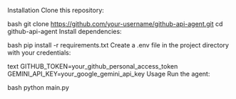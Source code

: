 Installation
Clone this repository:

bash
git clone https://github.com/your-username/github-api-agent.git
cd github-api-agent
Install dependencies:

bash
pip install -r requirements.txt
Create a .env file in the project directory with your credentials:

text
GITHUB_TOKEN=your_github_personal_access_token
GEMINI_API_KEY=your_google_gemini_api_key
Usage
Run the agent:

bash
python main.py
